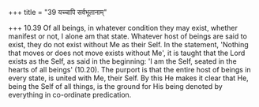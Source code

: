 +++
title = "39 यच्चापि सर्वभूतानाम्"

+++
10.39 Of all beings, in whatever condition they may exist, whether
manifest or not, I alone am that state. Whatever host of beings are said
to exist, they do not exist without Me as their Self. In the statement,
'Nothing that moves or does not move exists without Me', it is taught
that the Lord exists as the Self, as said in the beginning: 'I am the
Self, seated in the hearts of all beings' (10.20). The purport is that
the entire host of beings in every state, is united with Me, their Self.
By this He makes it clear that He, being the Self of all things, is the
ground for His being denoted by everything in co-ordinate predication.
